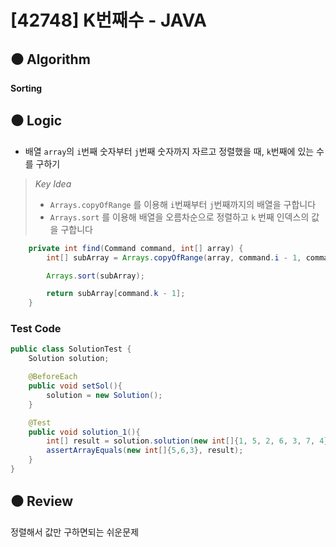 # [42748] K번째수 - JAVA

## :black_circle: Algorithm
**Sorting**

## :black_circle: Logic

- 배열 `array`의 `i`번째 숫자부터 `j`번째 숫자까지 자르고 정렬했을 때, `k`번째에 있는 수를 구하기

> _Key Idea_
> - `Arrays.copyOfRange` 를 이용해 `i`번째부터 `j`번째까지의 배열을 구합니다
> - `Arrays.sort` 를 이용해 배열을 오름차순으로 정렬하고 `k` 번째 인덱스의 값을 구합니다

```Java
    private int find(Command command, int[] array) {
        int[] subArray = Arrays.copyOfRange(array, command.i - 1, command.j);

        Arrays.sort(subArray);

        return subArray[command.k - 1];
    }
```

### Test Code

```Java
public class SolutionTest {
    Solution solution;

    @BeforeEach
    public void setSol(){
        solution = new Solution();
    }

    @Test
    public void solution_1(){
        int[] result = solution.solution(new int[]{1, 5, 2, 6, 3, 7, 4}, new int[][]{{2,5,3},{4,4,1},{1,7,3}});
        assertArrayEquals(new int[]{5,6,3}, result);
    }
}
```

## :black_circle: Review
정렬해서 값만 구하면되는 쉬운문제
